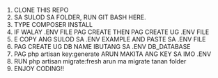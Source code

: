 1. CLONE THIS REPO
2. SA SULOD SA FOLDER, RUN GIT BASH HERE.
3. TYPE COMPOSER INSTALL
4. IF WALAY .ENV FILE PAG CREATE THEN PAG CREATE UG .ENV FILE
5. E COPY ANG SULOD SA .ENV EXAMPLE AND PASTE SA .ENV FILE
6. PAG CREATE UG DB NAME IBUTANG SA .ENV DB_DATABASE
7. PAG php artisan key:generate ARUN MAKITA ANG KEY SA IMO .ENV
8. RUN php artisan migrate:fresh arun ma migrate tanan folder
9. ENJOY CODING!!